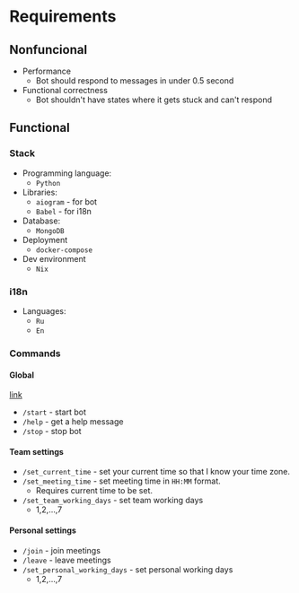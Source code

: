 # Requirements

## Nonfuncional

- Performance
  - Bot should respond to messages in under 0.5 second
- Functional correctness
  - Bot shouldn't have states where it gets stuck and can't respond

## Functional

### Stack

- Programming language:
  - `Python`
- Libraries:
  - `aiogram` - for bot
  - `Babel` - for i18n
- Database:
  - `MongoDB`
- Deployment
  - `docker-compose`
- Dev environment
  - `Nix`

### i18n

- Languages:
  - `Ru`
  - `En`

### Commands

#### Global

[link](https://core.telegram.org/bots/features#global-commands)

- `/start` - start bot
- `/help` - get a help message
- `/stop` - stop bot

#### Team settings

- `/set_current_time` - set your current time so that I know your time zone.
- `/set_meeting_time` - set meeting time in `HH:MM` format.
  - Requires current time to be set.
- `/set_team_working_days` - set team working days
  - 1,2,...,7

#### Personal settings

- `/join` - join meetings
- `/leave` - leave meetings
- `/set_personal_working_days` - set personal working days
  - 1,2,...,7
